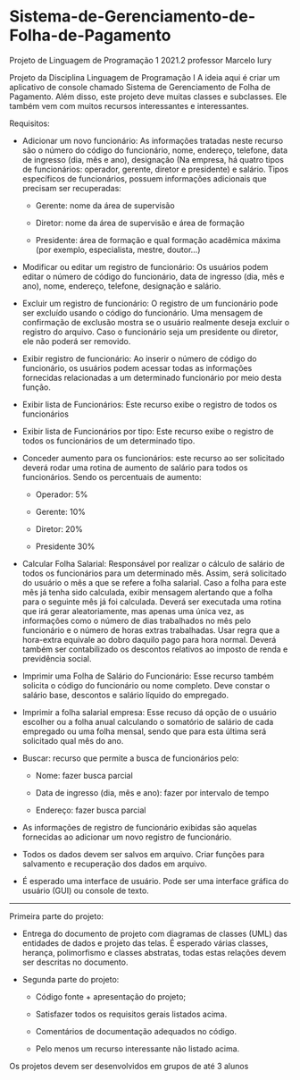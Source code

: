 # Sistema-de-Gerenciamento-de-Folha-de-Pagamento
Projeto de Linguagem de Programação 1 2021.2 professor Marcelo Iury

Projeto da Disciplina Linguagem de Programação I
A ideia aqui é criar um aplicativo de console chamado Sistema de Gerenciamento de Folha de
Pagamento. Além disso, este projeto deve muitas classes e subclasses. Ele também vem com
muitos recursos interessantes e interessantes.

Requisitos:

- Adicionar um novo funcionário: As informações tratadas neste recurso são o número do código
do funcionário, nome, endereço, telefone, data de ingresso (dia, mês e ano), designação (Na
empresa, há quatro tipos de funcionários: operador, gerente, diretor e presidente) e salário.
Tipos específicos de funcionários, possuem informações adicionais que precisam ser
recuperadas:

  - Gerente: nome da área de supervisão
  
  - Diretor: nome da área de supervisão e área de formação
  
  - Presidente: área de formação e qual formação acadêmica máxima (por exemplo,
  especialista, mestre, doutor...)
  
- Modificar ou editar um registro de funcionário: Os usuários podem editar o número de código
do funcionário, data de ingresso (dia, mês e ano), nome, endereço, telefone, designação e
salário.

- Excluir um registro de funcionário: O registro de um funcionário pode ser excluído usando o
código do funcionário. Uma mensagem de confirmação de exclusão mostra se o usuário
realmente deseja excluir o registro do arquivo. Caso o funcionário seja um presidente ou
diretor, ele não poderá ser removido.

- Exibir registro de funcionário: Ao inserir o número de código do funcionário, os usuários
podem acessar todas as informações fornecidas relacionadas a um determinado funcionário
por meio desta função.

- Exibir lista de Funcionários: Este recurso exibe o registro de todos os funcionários

- Exibir lista de Funcionários por tipo: Este recurso exibe o registro de todos os funcionários de
um determinado tipo.

- Conceder aumento para os funcionários: este recurso ao ser solicitado deverá rodar uma rotina
de aumento de salário para todos os funcionários. Sendo os percentuais de aumento:

  - Operador: 5%

  - Gerente: 10%

  - Diretor: 20%

  - Presidente 30%

- Calcular Folha Salarial: Responsável por realizar o cálculo de salário de todos os funcionários
para um determinado mês. Assim, será solicitado do usuário o mês a que se refere a folha
salarial. Caso a folha para este mês já tenha sido calculada, exibir mensagem alertando que a
folha para o seguinte mês já foi calculada. Deverá ser executada uma rotina que irá gerar
aleatoriamente, mas apenas uma única vez, as informações como o número de dias
trabalhados no mês pelo funcionário e o número de horas extras trabalhadas. Usar regra que a
hora-extra equivale ao dobro daquilo pago para hora normal. Deverá também ser contabilizado
os descontos relativos ao imposto de renda e previdência social.

- Imprimir uma Folha de Salário do Funcionário: Esse recurso também solicita o código do
funcionário ou nome completo. Deve constar o salário base, descontos e salário líquido do
empregado.

- Imprimir a folha salarial empresa: Esse recuso dá opção de o usuário escolher ou a folha anual
calculando o somatório de salário de cada empregado ou uma folha mensal, sendo que para
esta última será solicitado qual mês do ano.

- Buscar: recurso que permite a busca de funcionários pelo:

  - Nome: fazer busca parcial

  - Data de ingresso (dia, mês e ano): fazer por intervalo de tempo

  - Endereço: fazer busca parcial

- As informações de registro de funcionário exibidas são aquelas fornecidas ao adicionar um
novo registro de funcionário.

- Todos os dados devem ser salvos em arquivo. Criar funções para salvamento e recuperação dos
dados em arquivo.

- É esperado uma interface de usuário. Pode ser uma interface gráfica do usuário (GUI) ou
console de texto.

<hr>

Primeira parte do projeto:

- Entrega do documento de projeto com diagramas de classes (UML) das entidades de dados e
projeto das telas. É esperado várias classes, herança, polimorfismo e classes abstratas, todas
estas relações devem ser descritas no documento.

- Segunda parte do projeto:

  - Código fonte + apresentação do projeto;

  - Satisfazer todos os requisitos gerais listados acima.

  - Comentários de documentação adequados no código.

  - Pelo menos um recurso interessante não listado acima.

Os projetos devem ser desenvolvidos em grupos de até 3 alunos
